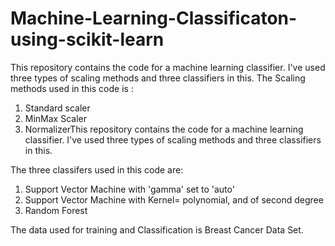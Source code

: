 # Machine-Learning-Classificaton-using-scikit-learn
This repository contains the code for a machine learning classifier. I've used three types of scaling methods and three classifiers in this.
The Scaling methods used in this code is :
1) Standard scaler
2) MinMax Scaler
3) NormalizerThis repository contains the code for a machine learning classifier. I've used three types of scaling methods and three classifiers in this.

The three classifers used in this code are:
1) Support Vector Machine with 'gamma' set to 'auto'
2) Support Vector Machine with Kernel= polynomial, and of second degree
3) Random Forest

The data used for training and Classification is Breast Cancer Data Set.
